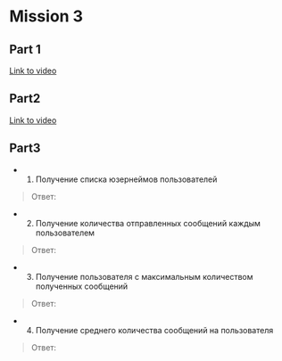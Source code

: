 # Mission 3

## Part 1

[Link to video](https://www.youtube.com/)

## Part2

[Link to video](https://www.youtube.com/)

## Part3

- 1. Получение списка юзернеймов пользователей
> Ответ: 

- 2. Получение количества отправленных сообщений каждым пользователем
> Ответ:

- 3. Получение пользователя с максимальным количеством полученных сообщений
> Ответ:

- 4. Получение среднего количества сообщений на пользователя
> Ответ:
